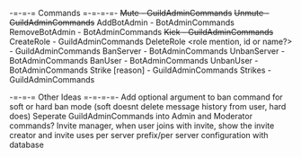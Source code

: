 -=-=-= Commands =-=-=-=-
~~Mute <mention or id> - GuildAdminCommands~~
~~Unmute <mention or id> - GuildAdminCommands~~
AddBotAdmin <mention or id> - BotAdminCommands
RemoveBotAdmin <mention or id> - BotAdminCommands
~~Kick <mention or id> - GuildAdminCommands~~
CreateRole <role name> - GuildAdminCommands
DeleteRole <role mention, id or name?> - GuildAdminCommands
BanServer <server id> - BotAdminCommands
UnbanServer <server id> - BotAdminCommands
BanUser <mention or id> - BotAdminCommands
UnbanUser <mention or id> - BotAdminCommands
Strike <mention or id> [reason] - GuildAdminCommands
Strikes <mention or id> - GuildAdminCommands

-=-=-= Other Ideas =-=-=-=-
Add optional argument to ban command for soft or hard ban mode (soft doesnt delete message history from user, hard does)
Seperate GuildAdminCommands into Admin and Moderator commands?
Invite manager, when user joins with invite, show the invite creator and invite uses
per server prefix/per server configuration with database
